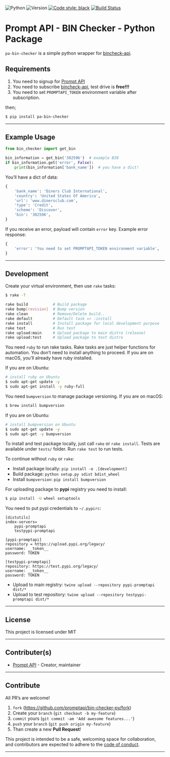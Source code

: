 ![Python](https://img.shields.io/badge/python-3.7.4-green.svg)
![Version](https://img.shields.io/badge/version-0.0.5-orange.svg)
[![Code style: black](https://img.shields.io/badge/code%20style-black-000000.svg)](https://github.com/psf/black)
[![Build Status](https://travis-ci.org/promptapi/bin-checker-py.svg?branch=main)](https://travis-ci.org/promptapi/bin-checker-py)

# Prompt API - BIN Checker - Python Package

`pa-bin-checker` is a simple python wrapper for [bincheck-api][bincheck-api].

## Requirements

1. You need to signup for [Prompt API][promptapi-signup]
1. You need to subscribe [bincheck-api][bincheck-api], test drive is **free!!!**
1. You need to set `PROMPTAPI_TOKEN` environment variable after subscription.

then;

```bash
$ pip install pa-bin-checker
```

---

## Example Usage

```python
from bin_checker import get_bin

bin_information = get_bin('302596')  # example BIN
if bin_information.get('error', False):
    print(bin_information['bank_name'])  # you have a dict!
```

You’ll have a dict of data:

```python
{
    'bank_name': 'Diners Club International',
    'country': 'United States Of America',
    'url': 'www.dinersclub.com',
    'type': 'Credit',
    'scheme': 'Discover',
    'bin': '302596',
}
```

If you receive an error, payload will contain `error` key. Example error
response:

```python
{
    'error': 'You need to set PROMPTAPI_TOKEN environment variable',
}
```

---

## Development

Create your virtual environment, then use `rake` tasks:

```bash
$ rake -T

rake build           # Build package
rake bump[revision]  # Bump version
rake clean           # Remove/Delete build..
rake default         # Default task => :install
rake install         # Install package for local development purpose
rake test            # Run test
rake upload:main     # Upload package to main distro (release)
rake upload:test     # Upload package to test distro
```

You need `ruby` to run rake tasks. Rake tasks are just helper functions for
automation. You don’t need to install anything to proceed. If you are on
macOS, you’ll already have ruby installed.

If you are on Ubuntu:

```bash
# install ruby on Ubuntu
$ sudo apt-get update -y
$ sudo apt-get install -y ruby-full
```

You need `bumpversion` to manage package versioning. If you are on
macOS:

```bash
$ brew install bumpversion
```

If you are on Ubuntu:

```bash
# install bumpversion on Ubuntu
$ sudo apt-get update -y
$ sudo apt-get -y bumpversion
```

To install and test package locally, just call `rake` or `rake install`.
Tests are available under `tests/` folder. Run `rake test` to run tests.

To continue without `ruby` or `rake`:

- Install package locally: `pip install -e .[development]`
- Build package: `python setup.py sdist bdist_wheel`
- Install `bumpversion`: `pip install bumpversion`

For uploading package to **pypi** registry you need to install:

```bash
$ pip install -U wheel setuptools
```

You need to put pypi credentials to `~/.pypirc`:

    [distutils]
    index-servers=
        pypi-promptapi
        testpypi-promptapi
    
    [pypi-promptapi]
    repository = https://upload.pypi.org/legacy/
    username: __token__
    password: TOKEN
    
    [testpypi-promptapi]
    repository: https://test.pypi.org/legacy/
    username: __token__
    password: TOKEN

- Upload to main registry: `twine upload --repository pypi-promptapi dist/*`
- Upload to test repository: `twine upload --repository testpypi-promptapi dist/*`

---

## License

This project is licensed under MIT

---

## Contributer(s)

* [Prompt API](https://github.com/promptapi) - Creator, maintainer

---

## Contribute

All PR’s are welcome!

1. `fork` (https://github.com/promptapi/bin-checker-py/fork)
1. Create your `branch` (`git checkout -b my-feature`)
1. `commit` yours (`git commit -am 'Add awesome features...'`)
1. `push` your `branch` (`git push origin my-feature`)
1. Than create a new **Pull Request**!

This project is intended to be a safe,
welcoming space for collaboration, and contributors are expected to adhere to
the [code of conduct][coc].


---

[bincheck-api]:     https://promptapi.com/marketplace/docs/bincheck-api
[promptapi-signup]: https://promptapi.com/#signup-form
[coc]:              https://github.com/promptapi/bin-checker-py/blob/main/CODE_OF_CONDUCT.md
